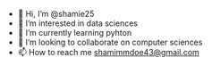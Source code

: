 - 👋 Hi, I’m @shamie25
- 👀 I’m interested in data sciences
- 🌱 I’m currently learning pyhton
- 💞️ I’m looking to collaborate on computer sciences
- 📫 How to reach me shamimmdoe43@gmail.com

<!---
shamie25/shamie25 is a ✨ special ✨ repository because its `README.md` (this file) appears on your GitHub profile.
You can click the Preview link to take a look at your changes.
--->
